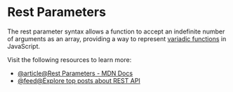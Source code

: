 # Rest Parameters

The rest parameter syntax allows a function to accept an indefinite number of arguments as an array, providing a way to represent [variadic functions](https://en.wikipedia.org/wiki/Variadic_function) in JavaScript.

Visit the following resources to learn more:

- [@article@Rest Parameters - MDN Docs](https://developer.mozilla.org/en-US/docs/Web/JavaScript/Reference/Functions/rest_parameters)
- [@feed@Explore top posts about REST API](https://app.daily.dev/tags/rest-api?ref=roadmapsh)
